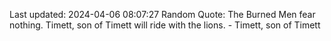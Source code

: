 Last updated: 2024-04-06 08:07:27
Random Quote: The Burned Men fear nothing.  Timett, son of Timett will ride with the lions.  -  Timett, son of Timett